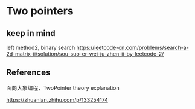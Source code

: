 # Two pointers

## keep in mind

left method2, binary search
https://leetcode-cn.com/problems/search-a-2d-matrix-ii/solution/sou-suo-er-wei-ju-zhen-ii-by-leetcode-2/


## References

面向大象编程，TwoPointer theory explanation

https://zhuanlan.zhihu.com/p/133254174
